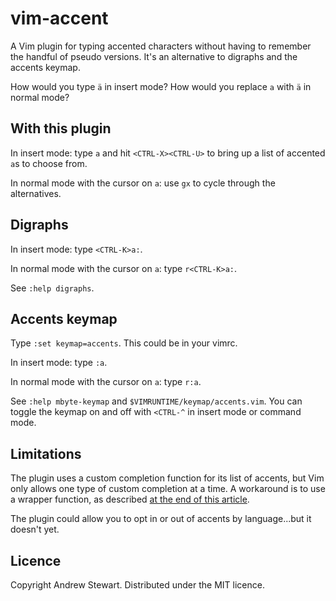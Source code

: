 # vim-accent

A Vim plugin for typing accented characters without having to remember the handful of pseudo versions.  It's an alternative to digraphs and the accents keymap.

How would you type `ä` in insert mode?  How would you replace `a` with `ä` in normal mode?


## With this plugin

In insert mode: type `a` and hit `<CTRL-X><CTRL-U>` to bring up a list of accented `a`s to choose from.

In normal mode with the cursor on `a`: use `gx` to cycle through the alternatives.


## Digraphs

In insert mode: type `<CTRL-K>a:`.

In normal mode with the cursor on `a`: type `r<CTRL-K>a:`.

See `:help digraphs`.


## Accents keymap

Type `:set keymap=accents`.  This could be in your vimrc.

In insert mode: type `:a`.

In normal mode with the cursor on `a`: type `r:a`.

See `:help mbyte-keymap` and `$VIMRUNTIME/keymap/accents.vim`.  You can toggle the keymap on and off with `<CTRL-^` in insert mode or command mode.


## Limitations

The plugin uses a custom completion function for its list of accents, but Vim only allows one type of custom completion at a time.  A workaround is to use a wrapper function, as described [at the end of this article](http://junegunn.kr/2014/06/emoji-completion-in-vim/).

The plugin could allow you to opt in or out of accents by language...but it doesn't yet.


## Licence

Copyright Andrew Stewart.  Distributed under the MIT licence.

